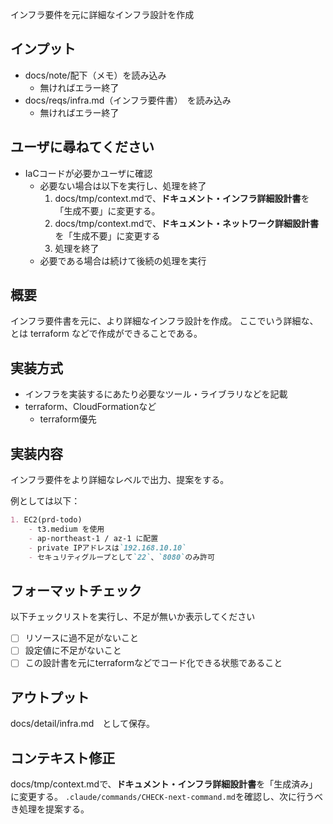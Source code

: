 インフラ要件を元に詳細なインフラ設計を作成

## インプット
- docs/note/配下（メモ）を読み込み
    - 無ければエラー終了
- docs/reqs/infra.md（インフラ要件書）　を読み込み
    - 無ければエラー終了

## ユーザに尋ねてください
- IaCコードが必要かユーザに確認
    - 必要ない場合は以下を実行し、処理を終了
        1. docs/tmp/context.mdで、**ドキュメント・インフラ詳細設計書**を「生成不要」に変更する。
        2. docs/tmp/context.mdで、**ドキュメント・ネットワーク詳細設計書**を「生成不要」に変更する
        3. 処理を終了
    - 必要である場合は続けて後続の処理を実行

## 概要
インフラ要件書を元に、より詳細なインフラ設計を作成。
ここでいう詳細な、とは terraform などで作成ができることである。

## 実装方式
- インフラを実装するにあたり必要なツール・ライブラリなどを記載
- terraform、CloudFormationなど
    - terraform優先

## 実装内容
インフラ要件をより詳細なレベルで出力、提案をする。

例としては以下：
```markdown
1. EC2(prd-todo)
    - t3.medium を使用
    - ap-northeast-1 / az-1 に配置
    - private IPアドレスは`192.168.10.10`
    - セキュリティグループとして`22`、`8080`のみ許可
```

## フォーマットチェック
以下チェックリストを実行し、不足が無いか表示してください
- [ ] リソースに過不足がないこと
- [ ] 設定値に不足がないこと
- [ ] この設計書を元にterraformなどでコード化できる状態であること

## アウトプット
docs/detail/infra.md　として保存。

## コンテキスト修正
docs/tmp/context.mdで、**ドキュメント・インフラ詳細設計書**を「生成済み」に変更する。
`.claude/commands/CHECK-next-command.md`を確認し、次に行うべき処理を提案する。

